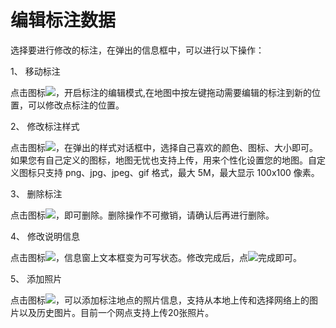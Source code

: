 # 编辑标注数据
选择要进行修改的标注，在弹出的信息框中，可以进行以下操作：

1、 移动标注

点击图标![](https://pic.dituwuyou.com/map%2Fpicture%2Ficon%2Fedit.jpg)，开启标注的编辑模式,在地图中按左键拖动需要编辑的标注到新的位置，可以修改点标注的位置。

2、 修改标注样式

点击图标![](https://pic.dituwuyou.com/map%2Fpicture%2Ficon%2Frecordstyle.png)，在弹出的样式对话框中，选择自己喜欢的颜色、图标、大小即可。如果您有自己定义的图标，地图无忧也支持上传，用来个性化设置您的地图。自定义图标只支持 png、jpg、jpeg、gif 格式，最大 5M，最大显示 100x100 像素。

3、 删除标注

点击图标![](https://pic.dituwuyou.com/map%2Fpicture%2Ficon%2Fdelete.jpg)，即可删除。删除操作不可撤销，请确认后再进行删除。

4、 修改说明信息

点击图标![](https://pic.dituwuyou.com/map%2Fpicture%2Ficon%2Fedit.jpg)，信息窗上文本框变为可写状态。修改完成后，点![](https://pic.dituwuyou.com/map%2Fpicture%2Ficon%2Fyes.png)完成即可。

5、 添加照片

点击图标![](https://pic.dituwuyou.com/map%2Fpicture%2Ficon%2Fcamera.jpg)，可以添加标注地点的照片信息，支持从本地上传和选择网络上的图片以及历史图片。目前一个网点支持上传20张照片。


